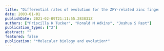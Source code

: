 ```yaml
---
title: "Differential rates of evolution for the ZFY-related zinc finger genes, Zfy, Zfx, and Zfa in the mouse genus Mus"
date: 2003-01-01
publishDate: 2021-02-09T21:11:55.283831Z
authors: ["Priscilla K Tucker", "Ronald M Adkins", "Joshua S Rest"]
publication_types: ["2"]
abstract: ""
featured: false
publication: "*Molecular biology and evolution*"
---
```


